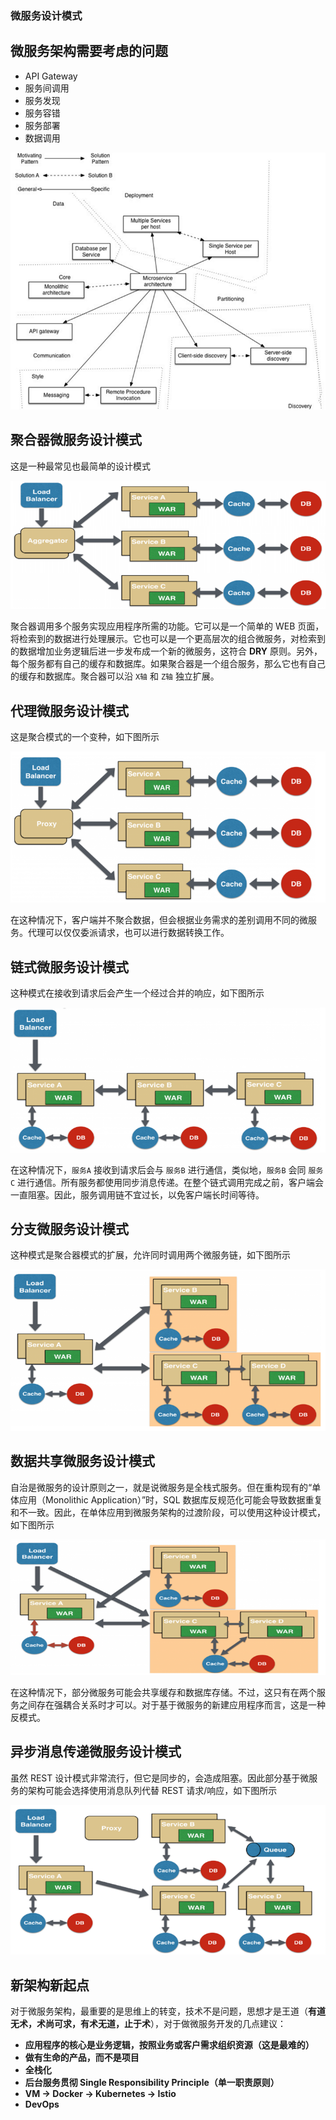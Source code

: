 ### 微服务设计模式



## 微服务架构需要考虑的问题

- API Gateway
- 服务间调用
- 服务发现
- 服务容错
- 服务部署
- 数据调用

![img](03.微服务设计模式.assets/7675668c72ecca7.png)

## 聚合器微服务设计模式

这是一种最常见也最简单的设计模式

![img](03.微服务设计模式.assets/1be74b339f4f463.png)

聚合器调用多个服务实现应用程序所需的功能。它可以是一个简单的 WEB 页面，将检索到的数据进行处理展示。它也可以是一个更高层次的组合微服务，对检索到的数据增加业务逻辑后进一步发布成一个新的微服务，这符合 **DRY** 原则。另外，每个服务都有自己的缓存和数据库。如果聚合器是一个组合服务，那么它也有自己的缓存和数据库。聚合器可以沿 `X轴` 和 `Z轴` 独立扩展。

## 代理微服务设计模式

这是聚合模式的一个变种，如下图所示

![img](03.微服务设计模式.assets/b1ad95d35154757.png)

在这种情况下，客户端并不聚合数据，但会根据业务需求的差别调用不同的微服务。代理可以仅仅委派请求，也可以进行数据转换工作。

## 链式微服务设计模式

这种模式在接收到请求后会产生一个经过合并的响应，如下图所示

![img](03.微服务设计模式.assets/1ffb0b18a4ae5d7.png)

在这种情况下，`服务A` 接收到请求后会与 `服务B` 进行通信，类似地，`服务B` 会同 `服务C` 进行通信。所有服务都使用同步消息传递。在整个链式调用完成之前，客户端会一直阻塞。因此，服务调用链不宜过长，以免客户端长时间等待。

## 分支微服务设计模式

这种模式是聚合器模式的扩展，允许同时调用两个微服务链，如下图所示

![img](03.微服务设计模式.assets/61beba13cfab369.png)

## 数据共享微服务设计模式

自治是微服务的设计原则之一，就是说微服务是全栈式服务。但在重构现有的“单体应用（Monolithic Application）”时，SQL 数据库反规范化可能会导致数据重复和不一致。因此，在单体应用到微服务架构的过渡阶段，可以使用这种设计模式，如下图所示

![img](03.微服务设计模式.assets/b9d5d2dd958921b.png)

在这种情况下，部分微服务可能会共享缓存和数据库存储。不过，这只有在两个服务之间存在强耦合关系时才可以。对于基于微服务的新建应用程序而言，这是一种反模式。

## 异步消息传递微服务设计模式

虽然 REST 设计模式非常流行，但它是同步的，会造成阻塞。因此部分基于微服务的架构可能会选择使用消息队列代替 REST 请求/响应，如下图所示

![img](03.微服务设计模式.assets/e80395ce2d985e0.png)

## 新架构新起点

对于微服务架构，最重要的是思维上的转变，技术不是问题，思想才是王道（**有道无术，术尚可求，有术无道，止于术**），对于做微服务开发的几点建议：

- **应用程序的核心是业务逻辑，按照业务或客户需求组织资源（这是最难的）**
- **做有生命的产品，而不是项目**
- **全栈化**
- **后台服务贯彻 Single Responsibility Principle（单一职责原则）**
- **VM -> Docker -> Kubernetes -> Istio**
- **DevOps**